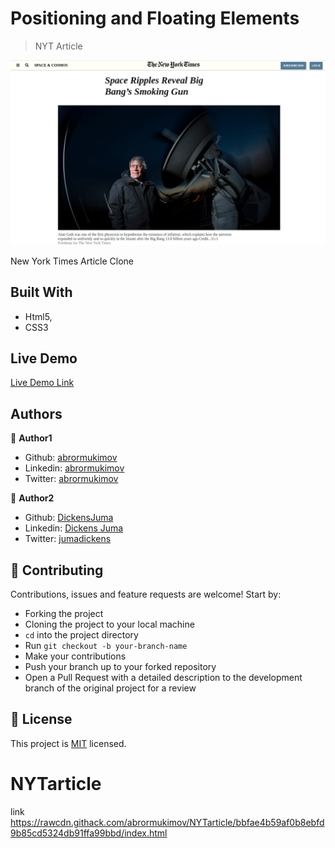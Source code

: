 # Positioning and Floating Elements

> NYT Article


![screenshot](/images/NYT.png)


New York Times Article Clone

## Built With

- Html5,
- CSS3

## Live Demo

[Live Demo Link](https://rawcdn.githack.com/abrormukimov/NYTarticle/c9037e202fa105c4cfe54324b229d0aaad98376f/index.html)


## Authors

👤 **Author1**

- Github: [abrormukimov](https://github.com/abrormukimov)
- Linkedin: [abrormukimov](https://www.linkedin.com/in/abrormukimov)
- Twitter: [abrormukimov](https://www.twitter.com/abrormukimov)

👤 **Author2**

- Github: [DickensJuma](https://github.com/DickensJuma)
- Linkedin: [Dickens Juma](https://www.linkedin.com/in/dickens-juma-363061182/)
- Twitter: [jumadickens](https://twitter.com/juma_dickens)

## 🤝 Contributing

Contributions, issues and feature requests are welcome! Start by:
* Forking the project
* Cloning the project to your local machine
* `cd` into the project directory
* Run `git checkout -b your-branch-name`
* Make your contributions
* Push your branch up to your forked repository
* Open a Pull Request with a detailed description to the development branch of the original project for a review

## 📝 License

This project is [MIT](https://opensource.org/licenses/MIT) licensed.
# NYTarticle
link https://rawcdn.githack.com/abrormukimov/NYTarticle/bbfae4b59af0b8ebfd9b85cd5324db91ffa99bbd/index.html
